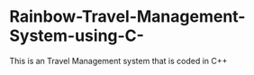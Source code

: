 # Rainbow-Travel-Management-System-using-C-
This is an Travel Management system that is coded in C++
